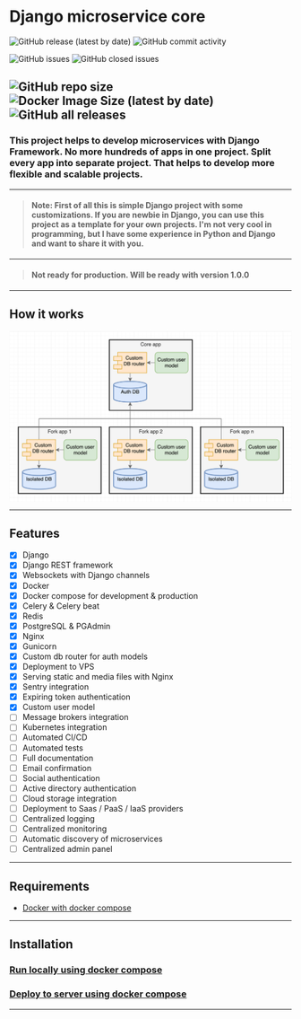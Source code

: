 # Django microservice core


![GitHub release (latest by date)](https://img.shields.io/github/v/release/dj-ms/dj-ms-core?display_name=release&style=for-the-badge)
![GitHub commit activity](https://img.shields.io/github/commit-activity/m/dj-ms/dj-ms-core?style=for-the-badge)

![GitHub issues](https://img.shields.io/github/issues/dj-ms/dj-ms-core?style=for-the-badge)
![GitHub closed issues](https://img.shields.io/github/issues-closed-raw/dj-ms/dj-ms-core?style=for-the-badge)

![GitHub repo size](https://img.shields.io/github/repo-size/dj-ms/dj-ms-core?style=for-the-badge)
![Docker Image Size (latest by date)](https://img.shields.io/docker/image-size/harleyking/dj-ms-core?style=for-the-badge)
![GitHub all releases](https://img.shields.io/github/downloads/dj-ms/dj-ms-core/total?style=for-the-badge)
---


### This project helps to develop microservices with Django Framework. No more hundreds of apps in one project. Split every app into separate project. That helps to develop more flexible and scalable projects.


---
> #### Note: First of all this is simple Django project with some customizations. If you are newbie in Django, you can use this project as a template for your own projects. I'm not very cool in programming, but I have some experience in Python and Django and want to share it with you.
---
> #### Not ready for production. Will be ready with version 1.0.0
---


## How it works
<p align="center">
  <img src="docs/media/scheme.png" alt="How it works" align="center">
</p>

---


## Features
- [x] Django
- [x] Django REST framework
- [x] Websockets with Django channels
- [x] Docker
- [x] Docker compose for development & production
- [x] Celery & Celery beat
- [x] Redis
- [x] PostgreSQL & PGAdmin
- [x] Nginx
- [x] Gunicorn
- [x] Custom db router for auth models
- [x] Deployment to VPS
- [x] Serving static and media files with Nginx
- [x] Sentry integration
- [x] Expiring token authentication
- [x] Custom user model
- [ ] Message brokers integration
- [ ] Kubernetes integration
- [ ] Automated CI/CD
- [ ] Automated tests
- [ ] Full documentation
- [ ] Email confirmation
- [ ] Social authentication
- [ ] Active directory authentication
- [ ] Cloud storage integration
- [ ] Deployment to Saas / PaaS / IaaS providers
- [ ] Centralized logging
- [ ] Centralized monitoring
- [ ] Automatic discovery of microservices
- [ ] Centralized admin panel

---


## Requirements
- [Docker with docker compose](https://docs.docker.com/compose/install/)

---


## Installation

### [Run locally using docker compose](docs/run_locally_using_docker_compose.md)

### [Deploy to server using docker compose](docs/deploy_to_server_using_docker_compose.md)

---

